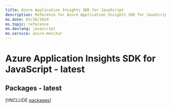 ```yaml
---
title: Azure Application Insights SDK for JavaScript
description: Reference for Azure Application Insights SDK for JavaScript
ms.date: 03/28/2024
ms.topic: reference
ms.devlang: javascript
ms.service: azure-monitor
---
```

# Azure Application Insights SDK for JavaScript - latest
## Packages - latest
[!INCLUDE [packages](application-insights-index.md)]